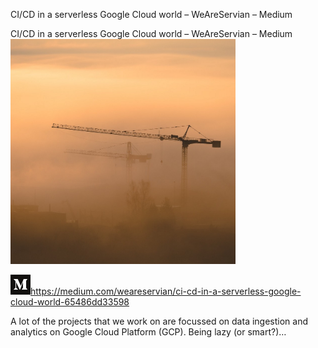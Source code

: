 CI/CD in a serverless Google Cloud world – WeAreServian – Medium

CI/CD in a serverless Google Cloud world – WeAreServian – Medium
![](../_resources/a941c39c8e1b1c65a96eba2ee83ec4ba.png)

![](../_resources/a59c6579e2ce83f917bf56063cfff56c.png)https://medium.com/weareservian/ci-cd-in-a-serverless-google-cloud-world-65486dd33598

A lot of the projects that we work on are focussed on data ingestion and analytics on Google Cloud Platform (GCP). Being lazy (or smart?)…